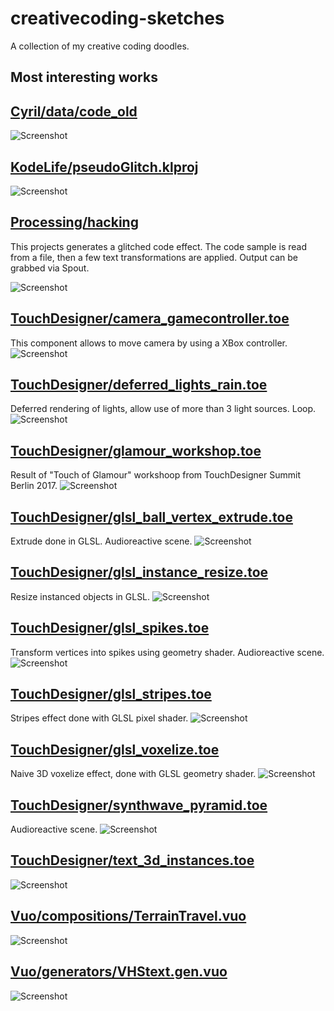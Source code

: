 # creativecoding-sketches
A collection of my creative coding doodles.

## Most interesting works

## [Cyril/data/code_old](https://github.com/marcinbiegun/creativecoding-sketches/blob/master/Cyril/data/code_old)
![Screenshot](https://raw.githubusercontent.com/marcinbiegun/creativecoding-sketches/master/Cyril/_docs/code_old.png)

## [KodeLife/pseudoGlitch.klproj](https://github.com/marcinbiegun/creativecoding-sketches/blob/master/KodeLife/pseudoGlitch.klproj)
![Screenshot](https://raw.githubusercontent.com/marcinbiegun/creativecoding-sketches/master/KodeLife/_docs/pseudoGlitch.png)

## [Processing/hacking](https://github.com/marcinbiegun/creativecoding-sketches/blob/master/Processing/hacking)
This projects generates a glitched code effect. The code sample is read from a file,
then a few text transformations are applied.
Output can be grabbed via Spout.

![Screenshot](https://raw.githubusercontent.com/marcinbiegun/creativecoding-sketches/master/Processing/_docs/hacking.png)

## [TouchDesigner/camera_gamecontroller.toe](https://github.com/marcinbiegun/creativecoding-sketches/blob/master/TouchDesigner/camera_gamecontroller.toe)
This component allows to move camera by using a XBox controller.
![Screenshot](https://raw.githubusercontent.com/marcinbiegun/creativecoding-sketches/master/TouchDesigner/_docs/camera_gamecontroller.png)

## [TouchDesigner/deferred_lights_rain.toe](https://github.com/marcinbiegun/creativecoding-sketches/blob/master/TouchDesigner/deferred_lights_rain.toe)
Deferred rendering of lights, allow use of more than 3 light sources. Loop.
![Screenshot](https://raw.githubusercontent.com/marcinbiegun/creativecoding-sketches/master/TouchDesigner/_docs/deferred_lights_rain.png)

## [TouchDesigner/glamour_workshop.toe](https://github.com/marcinbiegun/creativecoding-sketches/blob/master/TouchDesigner/glamour_workshop.toe)
Result of "Touch of Glamour" workshoop from TouchDesigner Summit Berlin 2017.
![Screenshot](https://raw.githubusercontent.com/marcinbiegun/creativecoding-sketches/master/TouchDesigner/_docs/glamour_workshop.png)

## [TouchDesigner/glsl_ball_vertex_extrude.toe](https://github.com/marcinbiegun/creativecoding-sketches/blob/master/TouchDesigner/glsl_ball_vertex_extrude.toe)
Extrude done in GLSL. Audioreactive scene.
![Screenshot](https://raw.githubusercontent.com/marcinbiegun/creativecoding-sketches/master/TouchDesigner/_docs/glsl_ball_vertex_extrude.png)

## [TouchDesigner/glsl_instance_resize.toe](https://github.com/marcinbiegun/creativecoding-sketches/blob/master/TouchDesigner/glsl_instance_resize.toe)
Resize instanced objects in GLSL.
![Screenshot](https://raw.githubusercontent.com/marcinbiegun/creativecoding-sketches/master/TouchDesigner/_docs/glsl_instance_resize.png)

## [TouchDesigner/glsl_spikes.toe](https://github.com/marcinbiegun/creativecoding-sketches/blob/master/TouchDesigner/glsl_spikes.toe)
Transform vertices into spikes using geometry shader. Audioreactive scene.
![Screenshot](https://raw.githubusercontent.com/marcinbiegun/creativecoding-sketches/master/TouchDesigner/_docs/glsl_spikes.png)

## [TouchDesigner/glsl_stripes.toe](https://github.com/marcinbiegun/creativecoding-sketches/blob/master/TouchDesigner/glsl_stripes.toe)
Stripes effect done with GLSL pixel shader.
![Screenshot](https://raw.githubusercontent.com/marcinbiegun/creativecoding-sketches/master/TouchDesigner/_docs/glsl_stripes.png)

## [TouchDesigner/glsl_voxelize.toe](https://github.com/marcinbiegun/creativecoding-sketches/blob/master/TouchDesigner/glsl_voxelize.toe)
Naive 3D voxelize effect, done with GLSL geometry shader.
![Screenshot](https://raw.githubusercontent.com/marcinbiegun/creativecoding-sketches/master/TouchDesigner/_docs/glsl_voxelize.png)

## [TouchDesigner/synthwave_pyramid.toe](https://github.com/marcinbiegun/creativecoding-sketches/blob/master/TouchDesigner/synthwave_pyramid.toe)
Audioreactive scene.
![Screenshot](https://raw.githubusercontent.com/marcinbiegun/creativecoding-sketches/master/TouchDesigner/_docs/synthwave_pyramid.png)

## [TouchDesigner/text_3d_instances.toe](https://github.com/marcinbiegun/creativecoding-sketches/blob/master/TouchDesigner/text_3d_instances.toe)
![Screenshot](https://raw.githubusercontent.com/marcinbiegun/creativecoding-sketches/master/TouchDesigner/_docs/text_3d_instances.png)

## [Vuo/compositions/TerrainTravel.vuo](https://github.com/marcinbiegun/creativecoding-sketches/blob/master/Vuo/compositions/TerrainTravel.vuo)
![Screenshot](https://raw.githubusercontent.com/marcinbiegun/creativecoding-sketches/master/Vuo/_docs/TerrainTravel.png)

## [Vuo/generators/VHStext.gen.vuo](https://github.com/marcinbiegun/creativecoding-sketches/blob/master/Vuo/generators/VHStext.gen.vuo)
![Screenshot](https://raw.githubusercontent.com/marcinbiegun/creativecoding-sketches/master/Vuo/_docs/VHStext.gen.png)
